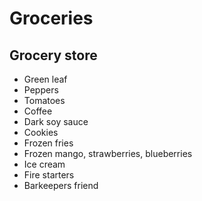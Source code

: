 # Groceries

## Grocery store

- Green leaf
- Peppers
- Tomatoes
- Coffee
- Dark soy sauce
- Cookies
- Frozen fries
- Frozen mango, strawberries, blueberries
- Ice cream
- Fire starters
- Barkeepers friend
